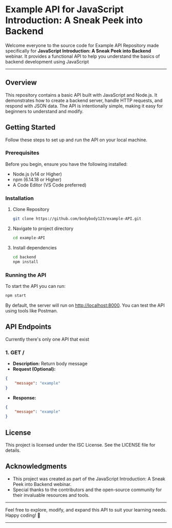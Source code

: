 # Example API for JavaScript Introduction: A Sneak Peek into Backend

Welcome everyone to the source code for Example API Repository made specifically for 
**JavaScript Introduction: A Sneak Peek into Backend** webinar. It provides a functional API to help you understand the basics of backend development using JavaScript

---

## Overview
This repository contains a basic API built with JavaScript and Node.js. It demonstrates how to create a backend server, handle HTTP requests, and respond with JSON data. The API is intentionally simple, making it easy for beginners to understand and modify.

## Getting Started
Follow these steps to set up and run the API on your local machine.

### Prerequisites
Before you begin, ensure you have the following installed:
 - Node.js (v14 or Higher)
 - npm (6.14.18 or Higher)
 - A Code Editor (VS Code preferred)

### Installation
1. Clone Repository
    ```BASH
    git clone https://github.com/bodybody123/example-API.git
    ```
1. Navigate to project directory
    ```BASH
    cd example-API
    ```
1. Install dependencies
    ```BASH
    cd backend
    npm install
    ```

### Running the API
To start the API you can run:
```BASH
npm start
```
By default, the server will run on [http://localhost:8000](http://localhost:8000). You can test the API using tools like Postman.

## API Endpoints
Currently there's only one API that exist

### 1. GET /
- **Description:** Return body message 
- **Request (Optional):**
```JSON
{
    "message": "example"
}
```
- **Response:** 
```JSON
{
    "message": "example"
}
```

## License
This project is licensed under the ISC License. See the LICENSE file for details.

## Acknowledgments
- This project was created as part of the JavaScript Introduction: A Sneak Peek into Backend webinar.
- Special thanks to the contributors and the open-source community for their invaluable resources and tools.
---
Feel free to explore, modify, and expand this API to suit your learning needs. Happy coding! 🚀

---
